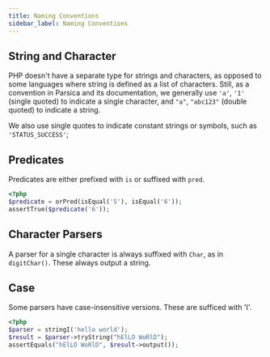 ```yaml
---
title: Naming Conventions
sidebar_label: Naming Conventions 
---
```



## String and Character

PHP doesn't have a separate type for strings and characters, as opposed to some languages where string is defined as a list of characters. Still, as a convention in Parsica and its documentation, we generally use `'a'`, `'1'` (single quoted) to indicate a single character, and `"a"`, `"abc123"` (double quoted) to indicate a string.

We also use single quotes to indicate constant strings or symbols, such as `'STATUS_SUCCESS'`;


## Predicates

Predicates are either prefixed with `is` or suffixed with `pred`.

```php
<?php
$predicate = orPred(isEqual('5'), isEqual('6'));
assertTrue($predicate('6'));
```

## Character Parsers

A parser for a single character is always suffixed with `Char`, as in `digitChar()`. These always output a string.

## Case

Some parsers have case-insensitive versions. These are sufficed with 'I'.

```php
<?php
$parser = stringI('hello world'); 
$result = $parser->tryString("hElLO WoRlD"); 
assertEquals("hElLO WoRlD", $result->output());
```

